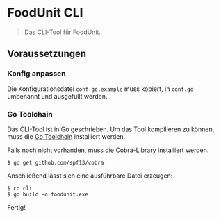 # FoodUnit CLI
> Das CLI-Tool für FoodUnit.

## Voraussetzungen

### Konfig anpassen

Die Konfigurationsdatei `conf.go.example` muss kopiert, in `conf.go` umbenannt und ausgefüllt werden.

### Go Toolchain

Das CLI-Tool ist in Go geschrieben. Um das Tool kompilieren zu können, muss die [Go Toolchain](https://golang.org/dl) installiert werden.

Falls noch nicht vorhanden, muss die Cobra-Library installiert werden.

```
$ go get github.com/spf13/cobra
```

Anschließend lässt sich eine ausführbare Datei erzeugen:

```
$ cd cli
$ go build -o foodunit.exe
```

Fertig!
